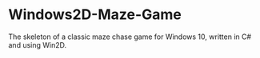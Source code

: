 # Windows2D-Maze-Game
The skeleton of a classic maze chase game for Windows 10, written in C# and using Win2D.
